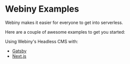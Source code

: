 # Webiny Examples

Webiny makes it easier for everyone to get into serverless. 

Here are a couple of awesome examples to get you started:

Using Webiny's Headless CMS with:
- [Gatsby](https://github.com/webiny/webiny-examples/blob/master/headlesscms-gatsby)
- [Next.js](https://github.com/webiny/webiny-examples/blob/master/headlesscms-nextjs)
